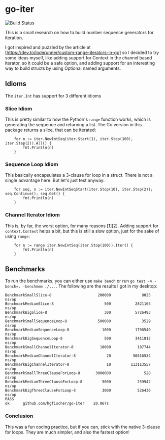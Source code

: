 # go-iter

[![Build Status](https://travis-ci.org/hgfischer/go-iter.svg?branch=master)](https://travis-ci.org/hgfischer/go-iter)

This is a small research on how to build number sequence generators for iteration.

I got inspired and puzzled by the article at [https://dev.to/loderunner/custom-range-iterators-in-go] so I decided to try some ideas myself, like adding support for Context in the channel based iterator, so it could be a safe option, and adding support for an interesting way to build structs by using Optional named arguments.

## Idioms

The `iter.Int` has support for 3 different idioms

### Slice Idiom

This is pretty similar to how the Python's `range` function works, which is generating the sequence and returning a list. The Go version in this package returns a slice, that can be iterated:

```code:go
    for n := iter.NewIntSeq(iter.Start(1), iter.Stop(100), iter.Step(2)).All() {
        fmt.Println(n)
    }
```

### Sequence Loop Idiom

This basically encapsulates a 3-clause for loop in a struct. There is not a single advantage here. But let's just test anyway:

```code:go
    for seq, n := iter.NewIntSeqStart(iter.Stop(10), iter.Step(2)); seq.Continue(); seq.Get() {
        fmt.Println(n)
    }
```

### Channel Iterator Idiom

This is, by far, the worst option, for many reasons [1][2]. Adding support for `context.Context` helps a bit, but this is still a slow option, just for the sake of using `range`:

```code:go
    for n := range iter.NewIntSeq(iter.Stop(100)).Iter() {
        fmt.Println(n)
    }
```

## Benchmarks

To run the benchmarks, you can either use `make bench` or run `go test -v -bench=. -benchmem ./...`. The following are the results I got in my desktop:

```code:go
BenchmarkSmallSlice-8                     200000              8025 ns/op
BenchmarkMediumSlice-8                       500           2821103 ns/op
BenchmarkBigSlice-8                          300           5726493 ns/op
BenchmarkSmallSequenceLoop-8              500000              3529 ns/op
BenchmarkMediumSequenceLoop-8               1000           1708549 ns/op
BenchmarkBigSequenceLoop-8                   500           3411812 ns/op
BenchmarkSmallChannelIterator-8            10000            107744 ns/op
BenchmarkMediumChannelIterator-8              20          56516534 ns/op
BenchmarkBigChannelIterator-8                 10         113113557 ns/op
BenchmarkSmallThreeClauseForLoop-8       3000000               528 ns/op
BenchmarkMediumThreeClauseForLoop-8         5000            259942 ns/op
BenchmarkBigThreeClauseForLoop-8            3000            526436 ns/op
PASS
ok      github.com/hgfischer/go-iter    20.067s
```

### Conclusion

This was a fun coding practice, but if you can, stick with the native 3-clause for loops. They are much simpler, and also the fastest option!